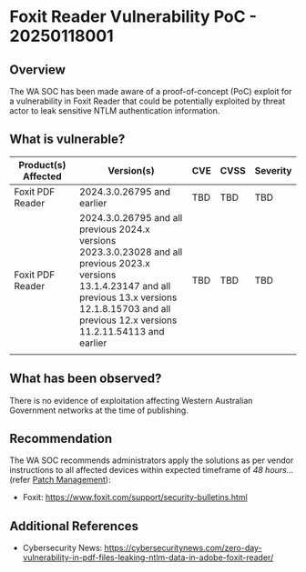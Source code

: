 # Foxit Reader Vulnerability PoC - 20250118001

## Overview

The WA SOC has been made aware of a proof-of-concept (PoC) exploit for a vulnerability in Foxit Reader that could be potentially exploited by threat actor to leak sensitive NTLM authentication information.

## What is vulnerable?

| Product(s) Affected | Version(s)                                                                                                                                                                                                                           | CVE | CVSS | Severity |
| ------------------- | ------------------------------------------------------------------------------------------------------------------------------------------------------------------------------------------------------------------------------------ | --- | ---- | -------- |
| Foxit PDF Reader    | 2024.3.0.26795 and earlier                                                                                                                                                                                                           | TBD | TBD  | TBD      |
| Foxit PDF Reader    | 2024.3.0.26795 and all previous 2024.x versions <br> 2023.3.0.23028 and all previous 2023.x versions <br> 13.1.4.23147 and all previous 13.x versions <br> 12.1.8.15703 and all previous 12.x versions <br>11.2.11.54113 and earlier | TBD | TBD  | TBD      |
|                     |                                                                                                                                                                                                                                      |     |      |          |

## What has been observed?

There is no evidence of exploitation affecting Western Australian Government networks at the time of publishing.

## Recommendation

The WA SOC recommends administrators apply the solutions as per vendor instructions to all affected devices within expected timeframe of *48 hours...* (refer [Patch Management](../guidelines/patch-management.md)):

- Foxit: <https://www.foxit.com/support/security-bulletins.html>

## Additional References

- Cybersecurity News: <https://cybersecuritynews.com/zero-day-vulnerability-in-pdf-files-leaking-ntlm-data-in-adobe-foxit-reader/>
